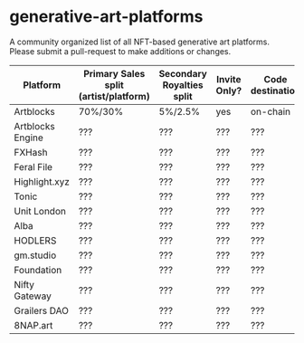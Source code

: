 # generative-art-platforms
A community organized list of all NFT-based generative art platforms. Please submit a pull-request to make additions or changes.



| Platform | Primary Sales split (artist/platform) | Secondary Royalties split | Invite Only? | Code destination | Secondary Marketplace | URL | Twitter/X | Notes|
| - | - | - | - | - | - | - | - | - |
| Artblocks  | 70%/30%  | 5%/2.5% | yes | on-chain | yes | www.artblocks.io | ??? | - |
| Artblocks Engine | ??? | ??? | ??? | ??? | ??? | ??? | ??? | ??? | - |
| FXHash | ??? | ??? | ??? | ??? | ??? | ??? | ??? | ??? | - |
| Feral File | ??? | ??? | ??? | ??? | ??? | ??? | ??? | ??? | - |
| Highlight.xyz | ??? | ??? | ??? | ??? | ??? | ??? | ??? | ??? | - |
| Tonic | ??? | ??? | ??? | ??? | ??? | ??? | ??? | ??? | - |
| Unit London | ??? | ??? | ??? | ??? | ??? | ??? | ??? | ??? | - |
| Alba | ??? | ??? | ??? | ??? | ??? | ??? | ??? | ??? | - |
| HODLERS | ??? | ??? | ??? | ??? | ??? | ??? | ??? | ??? | - |
| gm.studio | ??? | ??? | ??? | ??? | ??? | ??? | ??? | ??? | - |
| Foundation | ??? | ??? | ??? | ??? | ??? | ??? | ??? | ??? | - |
| Nifty Gateway | ??? | ??? | ??? | ??? | ??? | ??? | ??? | ??? | - |
| Grailers DAO | ??? | ??? | ??? | ??? | ??? | ??? | ??? | ??? | - |
| 8NAP.art | ??? | ??? | ??? | ??? | ??? | ??? | ??? | ??? | - |
